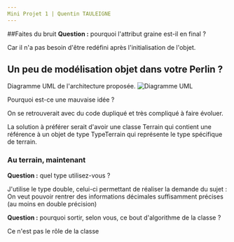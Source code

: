 ```yaml
---
Mini Projet 1 | Quentin TAULEIGNE
---
```


##Faites du bruit
**Question :** pourquoi l'attribut graine est-il en final ?

Car il n'a pas besoin d'être redéfini après l'initialisation de l'objet.

## Un peu de modélisation objet dans votre Perlin ?

Diagramme UML de l'architecture proposée.
![Diagramme UML](https://media.botmarket.ovh/jfagkk.png)

Pourquoi est-ce une mauvaise idée ? 

On se retrouverait avec du code dupliqué et très compliqué à faire évoluer.

La solution à préférer serait d'avoir une classe Terrain qui contient une référence à un objet de type TypeTerrain qui représente le type spécifique de terrain.


### Au terrain, maintenant
**Question :** quel type utilisez-vous ?

J'utilise le type double, celui-ci permettant de réaliser la demande du sujet : On veut pouvoir rentrer des informations décimales suffisamment précises (au moins en double précision)

**Question :** pourquoi sortir, selon vous, ce bout d'algorithme de la classe ?

Ce n'est pas le rôle de la classe
